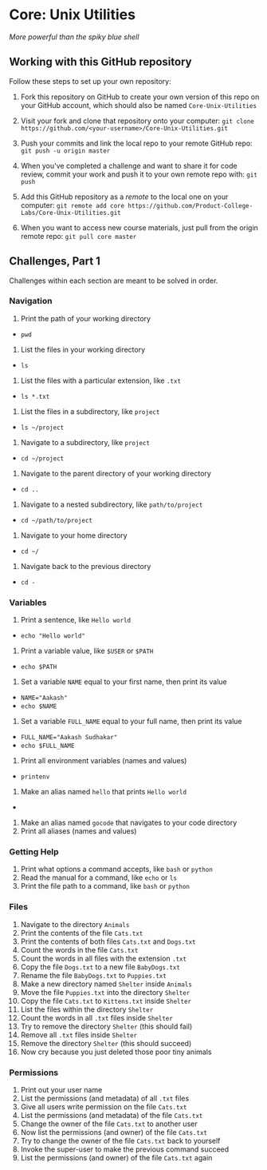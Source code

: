 # Core: Unix Utilities

_More powerful than the spiky blue shell_

## Working with this GitHub repository

Follow these steps to set up your own repository:

1. Fork this repository on GitHub to create your own version of this repo on your GitHub account, which should also be named `Core-Unix-Utilities`

1. Visit your fork and clone that repository onto your computer:
`git clone https://github.com/<your-username>/Core-Unix-Utilities.git`

1. Push your commits and link the local repo to your remote GitHub repo:
`git push -u origin master`

1. When you've completed a challenge and want to share it for code review, commit your work and push it to your own remote repo with:
`git push`

1. Add this GitHub repository as a _remote_ to the local one on your computer:
`git remote add core https://github.com/Product-College-Labs/Core-Unix-Utilities.git`

1. When you want to access new course materials, just pull from the origin remote repo:
`git pull core master`

## Challenges, Part 1

Challenges within each section are meant to be solved in order.

### Navigation

1.  Print the path of your working directory
  - `pwd`
1.  List the files in your working directory
  - `ls`
1.  List the files with a particular extension, like `.txt`
  - `ls *.txt`
1.  List the files in a subdirectory, like `project`
  - `ls ~/project`
1.  Navigate to a subdirectory, like `project`
  - `cd ~/project`
1.  Navigate to the parent directory of your working directory
  - `cd ..`
1.  Navigate to a nested subdirectory, like `path/to/project`
  - `cd ~/path/to/project`
1.  Navigate to your home directory
  - `cd ~/`
1.  Navigate back to the previous directory
  - `cd -`

### Variables

1.  Print a sentence, like `Hello world`
  - `echo "Hello world"`
1.  Print a variable value, like `$USER` or `$PATH`
  - `echo $PATH`
1.  Set a variable `NAME` equal to your first name, then print its value
  - `NAME="Aakash"`
  - `echo $NAME`
1.  Set a variable `FULL_NAME` equal to your full name, then print its value
  - `FULL_NAME="Aakash Sudhakar"`
  - `echo $FULL_NAME`
1.  Print all environment variables (names and values)
  - `printenv`
1.  Make an alias named `hello` that prints `Hello world`
  - 
1.  Make an alias named `gocode` that navigates to your code directory
1.  Print all aliases (names and values)

### Getting Help

1.  Print what options a command accepts, like `bash` or `python`
1.  Read the manual for a command, like `echo` or `ls`
1.  Print the file path to a command, like `bash` or `python`

### Files

1.  Navigate to the directory `Animals`
1.  Print the contents of the file `Cats.txt`
1.  Print the contents of both files `Cats.txt` and `Dogs.txt`
1.  Count the words in the file `Cats.txt`
1.  Count the words in all files with the extension `.txt`
1.  Copy the file `Dogs.txt` to a new file `BabyDogs.txt`
1.  Rename the file `BabyDogs.txt` to `Puppies.txt`
1.  Make a new directory named `Shelter` inside `Animals`
1.  Move the file `Puppies.txt` into the directory `Shelter`
1.  Copy the file `Cats.txt` to `Kittens.txt` inside `Shelter`
1.  List the files within the directory `Shelter`
1.  Count the words in all `.txt` files inside `Shelter`
1.  Try to remove the directory `Shelter` (this should fail)
1.  Remove all `.txt` files inside `Shelter`
1.  Remove the directory `Shelter` (this should succeed)
1.  Now cry because you just deleted those poor tiny animals

### Permissions

1.  Print out your user name
1.  List the permissions (and metadata) of all `.txt` files
1.  Give all users write permission on the file `Cats.txt`
1.  List the permissions (and metadata) of the file `Cats.txt`
1.  Change the owner of the file `Cats.txt` to another user
1.  Now list the permissions (and owner) of the file `Cats.txt`
1.  Try to change the owner of the file `Cats.txt` back to yourself
1.  Invoke the super-user to make the previous command succeed
1.  List the permissions (and owner) of the file `Cats.txt` again
